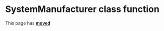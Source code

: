 # SystemManufacturer class function #

This page has [**moved**](https://lib-docs.delphidabbler.com/SysInfo/5/API/TPJComputerInfo-SystemManufacturer)
